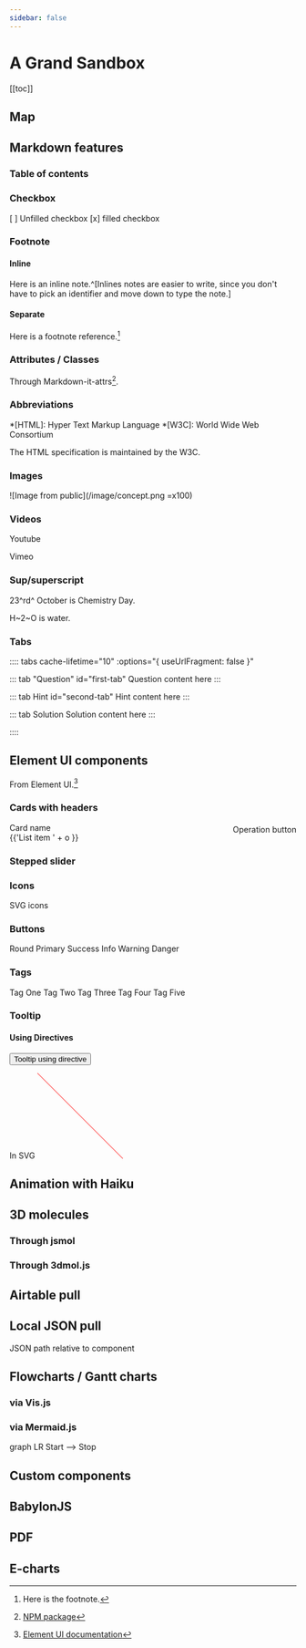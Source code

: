 ```yaml
--- 
sidebar: false 
---
```


# A Grand Sandbox

[[toc]]

## Map

<ClientOnly>

<MapTopo v-bind:init_center="{lng:35.355660, lat:31.316457}" v-bind:init_zoom="10" >

<MapMarker :coord="[35.354400, 31.318961]" color='green' desc="Northern Palace built in 232 AD" />

</MapTopo>

</ClientOnly>

## Markdown features

### Table of contents

### Checkbox

[ ] Unfilled checkbox
[x] filled checkbox

### Footnote

#### Inline

Here is an inline note.^[Inlines notes are easier to write, since you don't have to pick an identifier and move down to type the note.]

#### Separate

Here is a footnote reference.[^1]

[^1]: Here is the footnote.

### Attributes / Classes

Through Markdown-it-attrs[^2].

### Abbreviations

*[HTML]: Hyper Text Markup Language
*[W3C]: World Wide Web Consortium

The HTML specification is maintained by the W3C.

[^2]: [NPM package](https://www.npmjs.com/package/markdown-it-attrs)

### Images

![Image from public](/image/concept.png =x100)

### Videos

Youtube

Vimeo

### Sup/superscript

23^rd^ October is Chemistry Day.

H~2~O is water.

<!-- ## Bootstrap-vue components -->

### Tabs

:::: tabs cache-lifetime="10" :options="{ useUrlFragment: false }"

::: tab "Question" id="first-tab"
Question content here
:::


::: tab Hint id="second-tab"
Hint content here
:::

::: tab Solution
Solution content here
:::

::::

## Element UI components

From Element UI.[^EUI]

[^EUI]: [Element UI documentation](http://element.eleme.io/?ref=madewithvuejs.com#/en-US/component/installation)

### Cards with headers

<el-card class="box-card">
  <div slot="header" class="clearfix">
    <span>Card name</span>
    <el-button style="float: right; padding: 3px 0" type="text">Operation button</el-button>
  </div>
  <div v-for="o in 4" :key="o" class="text item">
    {{'List item ' + o }}
  </div>
</el-card>


### Stepped slider

<el-steps :active="2" align-center>
  <el-step title="Step 1" description="Some description"></el-step>
  <el-step title="Step 2" description="Some description"></el-step>
  <el-step title="Step 3" description="Some description"></el-step>
  <el-step title="Step 4" description="Some description"></el-step>
</el-steps>

### Icons

<i class="el-icon-edit"></i>

SVG icons

<vp-icon name="electron" />


### Buttons

<el-row>
  <el-button round>Round</el-button>
  <el-button type="primary" round>Primary</el-button>
  <el-button type="success" round>Success</el-button>
  <el-button type="info" round>Info</el-button>
  <el-button type="warning" round>Warning</el-button>
  <el-button type="danger" round>Danger</el-button>
</el-row>

### Tags

<el-tag>Tag One</el-tag>
<el-tag type="success">Tag Two</el-tag>
<el-tag type="info">Tag Three</el-tag>
<el-tag type="warning">Tag Four</el-tag>
<el-tag type="danger">Tag Five</el-tag>

### Tooltip

#### Using Directives

<button content="I'm a Tippy tooltip!" v-tippy>
  Tooltip using directive  
</button>

In SVG
<svg 
    height="150" 
    width="150">
    <line x1="0" y1="0" x2="150" y2="150" style="stroke:red;strokeWidth:5" 
    content="I'm a Tippy tooltip!" 
    v-tippy='{followCursor : "initial", animation:"fade", delay:100, arrow : true}'></line>
</svg>

<!-- ## LaTeX / Chem

<LaTeX formula="x^2 + y^2 + \cancel{pxy} = z^2 + \cancel{pxy}" />

<Chem formula="H+\aq{} + OH^{-}\aq{} <=>> H2O\liquid{}" />

At triple point, <Chem formula="H2O\solid{} <=> H2O\liquid{} <=> H2O\gas{}" inline />.

Physical units available with **pu** command. -->



## Animation with Haiku

<!-- <anim-snap /> -->

<!-- ## Animation with Lottie --- FORGET ABOUT IT

vue-lottie broken: TypeError. -->

<!-- <Anim /> -->

<!-- <iframe src="https://modest-booth-7d9598.netlify.com/anim/lottietest.html" height=600 width=600 frameborder=0 scrolling="no"></iframe>

No control from an iframe. -->

## 3D molecules

### Through jsmol
<!-- 
JSmol from iframe in public/jsmol/jsmol.html

<iframe src="https://modest-booth-7d9598.netlify.com/jsmol/jsmol.html" height=600 width=600 frameborder=0 scrolling="no"></iframe> -->

### Through 3dmol.js

<!-- From PDB.

<Molecule pdb="1bl8" /> -->

<!-- From PubChem.

<Molecule cid="2349" /> -->
<!-- 
From "local" file placed in /public/pdb/.

<Molecule url="https://modest-booth-7d9598.netlify.com/pdb/6c6p.pdb" /> -->

## Airtable pull

<!-- <AirtableTopic /> -->

## Local JSON pull

JSON path relative to component

<LocalJSON />

<!-- <div v-for="i in items">
    <h2>{{i.first_name}} {{i.last_name}}</h2>
    <img :src="i.avatar"/>
</div>

<script>
import data from './users.json'
export default {
  data () {
      return {
          items: data.data
      }
  }
}
</script> -->

<!-- <script>
const axios = require('axios')
export default {
  data () {
      return {
          items: []
      }
  },
  async beforeMount() {
    axios.get('https://reqres.in/api/users')
    .then(response => {
       this.$data.items = response.data.data
    })
    .catch(error => {
        console.log(error);
    })
  }
}
</script> -->


<!-- ## Teacher toggle

<Teacher>

Teacher-only component, set on global $teacher

</Teacher> -->
<!-- 
<el-switch v-model="$teacher" active-text="Teacher" inactive-text="Student">
</el-switch>

Bug: switch does not seem to toggle -->

## Flowcharts / Gantt charts

### via Vis.js

<vis-timeline />
<vis-network />

### via Mermaid.js

<mermaid>
graph LR
    Start --> Stop
</mermaid>

## Custom components

<Duration time='60 minutes' />
<Timer v-bind:time='155000' />
<CompletionStatus v-bind:percentage=100 />
<PublishDate date="2019-03-20T03:54:07Z" />

<Task bkg="410948696"
      :time="78">

  <template v-slot:title>
    Title of the puzzle
  </template>

  <template v-slot:do>
  
  A puzzle to solve in here.
  * a list
  * written
  * in markdown
    * some sub list
  
  </template>

  <template v-slot:help>

  Have you *thought* about doing this in [multiple](https://www.multiple.com) bites?
  
  </template>

  <template v-slot:reflect>

  Check that your answer has blah.
  @[vimeo](187373491)

  </template>

</Task>

## BabylonJS

<!-- <BabylonTest /> -->

## PDF

<!-- <PDF /> -->

## E-charts

<!-- <IA-Criteria /> -->
<!-- 
## GIF

![Typesetting chemical equations; GIF test](./typeset_chem_eqn_ammonia.gif) -->
